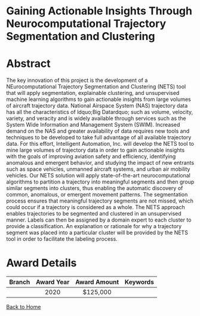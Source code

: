 
Gaining Actionable Insights Through Neurocomputational Trajectory Segmentation and Clustering
=============================================================================================

# Abstract


The key innovation of this project is the development of a NEurocomputational Trajectory Segmentation and Clustering (NETS) tool that will apply segmentation, explainable clustering, and unsupervised machine learning algorithms to gain actionable insights from large volumes of aircraft trajectory data. National Airspace System (NAS) trajectory data has all the characteristics of ldquo;Big Datardquo; such as volume, velocity, variety, and veracity and is widely available through services such as the System Wide Information and Management System (SWIM). Increased demand on the NAS and greater availability of data requires new tools and techniques to be developed to take full advantage of all available trajectory data. For this effort, Intelligent Automation, Inc. will develop the NETS tool to mine large volumes of trajectory data in order to gain actionable insights with the goals of improving aviation safety and efficiency, identifying anomalous and emergent behavior, and studying the impact of new entrants such as space vehicles, unmanned aircraft systems, and urban air mobility vehicles. Our NETS solution will apply state-of-the-art neurocomputational algorithms to partition a trajectory into meaningful segments and then group similar segments into clusters, thus enabling the automatic discovery of common, anomalous, or emergent movement patterns. The segmentation process ensures that meaningful trajectory segments are not missed, which could occur if a trajectory is considered as a whole. The NETS approach enables trajectories to be segmented and clustered in an unsupervised manner. Labels can then be assigned by a domain expert to each cluster to provide a classification. An explanation or rationale for why a trajectory segment was placed into a particular cluster will be provided by the NETS tool in order to facilitate the labeling process.  

# Award Details

|Branch|Award Year|Award Amount|Keywords|
| :---: | :---: | :---: | :---: |
||2020|$125,000||
  
  


[Back to Home](https://github.com/chrischow/dod_sbir_awards#677)